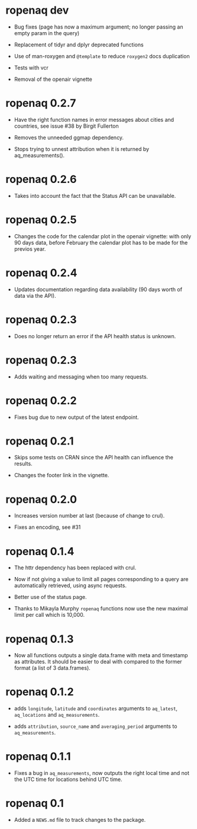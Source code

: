 # ropenaq dev

* Bug fixes (page has now a maximum argument; no longer passing an empty param in the query)

* Replacement of tidyr and dplyr deprecated functions

* Use of man-roxygen and `@template` to reduce `roxygen2` docs duplication

* Tests with vcr

* Removal of the openair vignette

# ropenaq 0.2.7

* Have the right function names in error messages about cities and countries, see issue #38 by Birgit Fullerton

* Removes the unneeded ggmap dependency.

* Stops trying to unnest attribution when it is returned by aq_measurements().

# ropenaq 0.2.6

* Takes into account the fact that the Status API can be unavailable.

# ropenaq 0.2.5

* Changes the code for the calendar plot in the openair vignette: with only 90 days data, before February the calendar plot has to be made for the previos year.

# ropenaq 0.2.4

* Updates documentation regarding data availability (90 days worth of data via the API).

# ropenaq 0.2.3

* Does no longer return an error if the API health status is unknown.

# ropenaq 0.2.3

* Adds waiting and messaging when too many requests.

# ropenaq 0.2.2

* Fixes bug due to new output of the latest endpoint.

# ropenaq 0.2.1

* Skips some tests on CRAN since the API health can influence the results.

* Changes the footer link in the vignette.

# ropenaq 0.2.0

* Increases version number at last (because of change to crul).

* Fixes an encoding, see #31

# ropenaq 0.1.4

* The httr dependency has been replaced with crul.

* Now if not giving a value to limit all pages corresponding to a query are automatically retrieved, using async requests.

* Better use of the status page.

* Thanks to Mikayla Murphy `ropenaq` functions now use the new maximal limit per call which is 10,000.

# ropenaq 0.1.3

* Now all functions outputs a single data.frame with meta and timestamp as attributes. It should be easier to deal with compared to the former format (a list of 3 data.frames).

# ropenaq 0.1.2

* adds `longitude`, `latitude` and `coordinates` arguments to `aq_latest`, `aq_locations` and `aq_measurements`.

* adds `attribution`, `source_name` and `averaging_period` arguments to `aq_measurements`.

# ropenaq 0.1.1

* Fixes a bug in `aq_measurements`, now outputs the right local time and not the UTC time for locations behind UTC time.

# ropenaq 0.1

* Added a `NEWS.md` file to track changes to the package.



